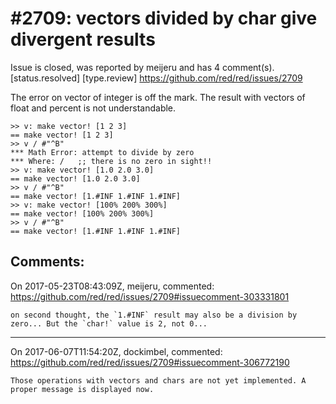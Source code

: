
#2709: vectors divided by char give divergent results
================================================================================
Issue is closed, was reported by meijeru and has 4 comment(s).
[status.resolved] [type.review]
<https://github.com/red/red/issues/2709>

The error on vector of integer is off the mark. The result with vectors of float and percent is not understandable.
```
>> v: make vector! [1 2 3]
== make vector! [1 2 3]
>> v / #"^B"
*** Math Error: attempt to divide by zero
*** Where: /   ;; there is no zero in sight!!
>> v: make vector! [1.0 2.0 3.0]
== make vector! [1.0 2.0 3.0]
>> v / #"^B"
== make vector! [1.#INF 1.#INF 1.#INF]
>> v: make vector! [100% 200% 300%]
== make vector! [100% 200% 300%]
>> v / #"^B"
== make vector! [1.#INF 1.#INF 1.#INF]
```



Comments:
--------------------------------------------------------------------------------

On 2017-05-23T08:43:09Z, meijeru, commented:
<https://github.com/red/red/issues/2709#issuecomment-303331801>

    on second thought, the `1.#INF` result may also be a division by zero... But the `char!` value is 2, not 0...

--------------------------------------------------------------------------------

On 2017-06-07T11:54:20Z, dockimbel, commented:
<https://github.com/red/red/issues/2709#issuecomment-306772190>

    Those operations with vectors and chars are not yet implemented. A proper message is displayed now.

